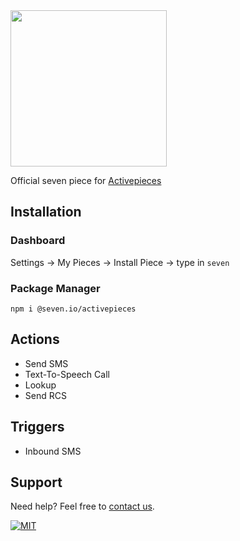 <img src="https://www.seven.io/wp-content/uploads/Logo.svg" width="250" />

Official seven piece for [Activepieces](https://www.activepieces.com/)

## Installation
### Dashboard
Settings -> My Pieces -> Install Piece -> type in `seven`

### Package Manager
`npm i @seven.io/activepieces`

## Actions
- Send SMS
- Text-To-Speech Call
- Lookup
- Send RCS

## Triggers
- Inbound SMS

## Support

Need help? Feel free to [contact us](https://www.seven.io/en/company/contact/).

[![MIT](https://img.shields.io/badge/License-MIT-teal.svg)](LICENSE)
